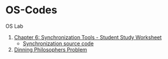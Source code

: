 # OS-Codes
OS Lab

1. [Chapter 6: Synchronization Tools - Student Study Worksheet](./Lab/chapter6_worksheet.md)
   * [Synchronization source code](./Lab/synchronization_tools.md)
1. [Dinning Philosophers Problem](./C-codes/dinning-philosophers.cpp)
